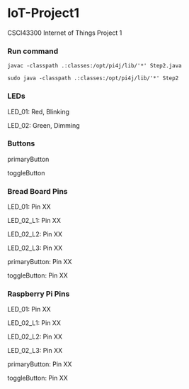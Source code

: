 # IoT-Project1
CSCI43300 Internet of Things Project 1


### Run command
`javac -classpath .:classes:/opt/pi4j/lib/'*' Step2.java`

`sudo java -classpath .:classes:/opt/pi4j/lib/'*' Step2`


### LEDs
LED_01: Red, Blinking

LED_02: Green, Dimming

### Buttons
primaryButton

toggleButton

### Bread Board Pins
LED_01: Pin XX

LED_02_L1: Pin XX

LED_02_L2: Pin XX

LED_02_L3: Pin XX

primaryButton: Pin XX

toggleButton: Pin XX

### Raspberry Pi Pins
LED_01: Pin XX

LED_02_L1: Pin XX

LED_02_L2: Pin XX

LED_02_L3: Pin XX

primaryButton: Pin XX

toggleButton: Pin XX
